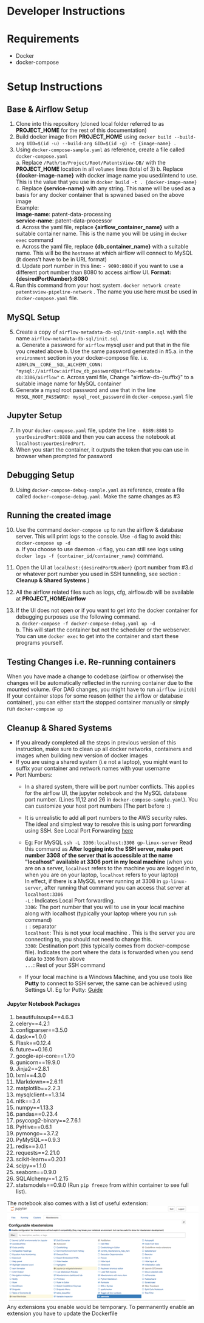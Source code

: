 # Developer Instructions
# Requirements
* Docker
* docker-compose  

# Setup Instructions  
## Base & Airflow Setup

1. Clone into this repository (cloned local folder referred to as **PROJECT_HOME** for the rest of this documentation)
2. Build docker image from **PROJECT_HOME** using `docker build --build-arg UID=$(id -u) --build-arg GID=$(id -g) -t {image-name} .`
3. Using `docker-compose-sample.yaml` as reference, create a file called `docker-compose.yaml`  
	a. Replace `/Path/to/Project/Root/PatentsView-DB/` with the **PROJECT_HOME** location in all `volumes` lines  (total of 3)
	b. Replace **{docker-image-name}** with docker image name you used/intend to use. This is the value that you use in `docker build -t . {docker-image-name}`  
	c. Replace **{service-name}** with any string. This name will be used as a basis for any docker container that is spwaned based on the above image  
Example:  
 **image-name**: patent-data-processing  
 **service-name**: patent-data-processor  
 	d. Across the yaml file, replace **{airflow\_container\_name}** with a suitable container name. This is the name you will be using in `docker exec` command  
 	e. Across the yaml file, replace **{db\_container\_name}** with a suitable name. This will be the `hostname` at which airflow will connect to MySQL (it doens't have to be in URL format)  
 d. Update port number in this line: `- 9090:8080` if you want to use a different port number than 8080 to access airflow UI. **Format: {desiredPortNumber}:8080**  
4. Run this command from your host system. `docker network create patentsview-pipeline-network` . The name you use here must be used in `docker-compose.yaml` file.
## MySQL Setup  

5. Create a copy of `airflow-metadata-db-sql/init-sample.sql` with the name `airflow-metadata-db-sql/init.sql`  
	a. Generate a password for `airflow` mysql user and put that in the file you created above
	b. Use the same password generated in #5.a. in the `environment` section in your docker-compose file. i.e. `AIRFLOW__CORE__SQL_ALCHEMY_CONN: "mysql://airflow:airflow_db_password@airflow-metadata-db:3306/airflow"` 
   c. Across yaml file, Change "airflow-db-{suffix}" to a suitable image name for MySQL container
6. Generate a mysql root password and use that in the line `MYSQL_ROOT_PASSWORD: mysql_root_password` in `docker-compose.yaml` file  
## Jupyter Setup  

7. In your `docker-compose.yaml` file, update the line `- 8889:8888` to `yourDesiredPort:8888` and then you can access the notebook at `localhost:yourDesiredPort`.  
8. When you start the container, it outputs the token that you can use in browser when prompted for password  
## Debugging Setup
9. Using  `docker-compose-debug-sample.yaml` as reference, create a file called `docker-compose-debug.yaml`. Make the same changes as #3
## Running the created image
10. Use the command `docker-compose up` to run the airflow & database server. This will print logs to the console. Use `-d` flag to avoid this: `docker-compose up -d`  
	a. 	If you choose to use daemon `-d` flag, you can still see logs using `docker logs -f {container_id/container_name}` command. 
11. Open the UI at `localhost:{desiredPortNumber}` (port number from #3.d or whatever port number you used in SSH tunneling, see section : **Cleanup & Shared Systems** ) 
12. All the airflow related files such as logs, cfg, airflow.db will be available at **PROJECT_HOME/airflow**

13. If the UI does not open or if you want to get into the docker container for debugging purposes use the following command.   
	a.	`docker-compose -f docker-compose-debug.yaml up -d`  
	b. This will start the container but not the scheduler or the webserver. You can use `docker exec` to get into the container and start these programs yourself. 
	
	
## Testing Changes i.e. Re-running containers
When you have made a change to codebase (airflow or otherwise) the changes will be automatically reflected in the running container due to the mounted volume. (For DAG changes, you might have to run `airflow initdb`)  
If your container stops for some reason (either the airflow or database container), you can either start the stopped container manually or simply run `docker-compose up`

## Cleanup & Shared Systems
* If you already completed all the steps in previous version of this instruction, make sure to clean up all docker networks, containers and images when building new version of docker images    
* If you are using a shared system (i.e not a laptop), you might want to suffix your container and network names with your username
* Port Numbers:
	* In a shared system, there will be port number conflicts. This applies for the airflow UI, the jupyter notebook and the MySQL database port number. (Lines 11,12 and 26 in `docker-compose-sample.yaml`). You can customize your host port numbers (The part before `:`)
	*  It is unrealistic to add all port numbers to the AWS security rules. The ideal and simplest way to resolve this is using port forwarding using SSH. See Local Port Forwarding [here](https://help.ubuntu.com/community/SSH/OpenSSH/PortForwarding)
	*  Eg: For MySQL `ssh -L 3306:localhost:3308 gp-linux-server`  Read this command as **After logging into the SSH server, make port number 3308 of the server that is accessible at the name "localhost" available at 3306 port in my local machine** (when you are on a server, `localhost` refers to the machine you are logged in to, when you are on your laptop, `localhost` refers to your laptop)   
In effect, if there is a MySQL server running at 3308 in `gp-linux-server`, after running that command you can access that server at `localhost:3306`  
	`-L`  : Indicates Local Port forwarding.  
	`3306`: The port number that you will to use in your local machine along with localhost (typically your laptop where you run `ssh` command)  
	`:` : separator  
	`localhost`: This is not your local machine . This is the server you are connecting to, you should not need to change this.  
	`3308`: Destination port (this typically comes from docker-compose file). Indicates the port where the data is forwarded when you send data to `3306` from above  
	`...`: Rest of your SSH command
	
	* If your local machine is a Windows Machine, and you use tools like **Putty** to connect to SSH server, the same can be achieved using Settings UI. Eg for Putty: [Guide](https://www.linode.com/docs/networking/ssh/ssh-connections-using-putty-on-windows/#port-forwarding-ssh-tunnels-with-putty)
	
#### Jupyter Notebook Packages   
1. beautifulsoup4==4.6.3  
2. celery==4.2.1  
3. configparser==3.5.0  
4. dask==1.0.0  
5. Flask==0.12.4  
6. future==0.16.0  
7. google-api-core==1.7.0  
8. gunicorn==19.9.0  
9. Jinja2==2.8.1  
10. lxml==4.3.0  
11. Markdown==2.6.11  
12. matplotlib==2.2.3  
13. mysqlclient==1.3.14  
14. nltk==3.4  
15. numpy==1.13.3  
16. pandas==0.23.4  
17. psycopg2-binary==2.7.6.1  
18. PyHive==0.6.1
19. pymongo==3.7.2
20. PyMySQL==0.9.3
21. redis==3.0.1  
22. requests==2.21.0  
23. scikit-learn==0.20.1  
24. scipy==1.1.0  
25. seaborn==0.9.0  
26. SQLAlchemy==1.2.15  
27. statsmodels==0.9.0
(Run `pip freeze` from within container to see full list).
  
The notebook also comes with a list of useful extension:   
![Extensions](extensions.png) Any extensions you enable would be temporary. To permanently enable an extension you have to update the Dockerfile 
 


